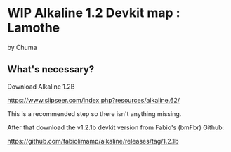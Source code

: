 # WIP Alkaline 1.2 Devkit map : Lamothe

by Chuma

## What's necessary?

Download Alkaline 1.2B

https://www.slipseer.com/index.php?resources/alkaline.62/

This is a recommended step so there isn't anything missing.

After that download the v1.2.1b devkit version from Fabio's (bmFbr) Github:

https://github.com/fabiolimamp/alkaline/releases/tag/1.2.1b



